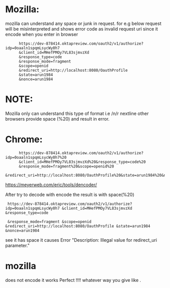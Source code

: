 Mozilla:
=========
mozilla can understand any space or junk in request.
for e.g below request will be misinterpreted and shows error code as invalid request uri since it encode when you enter in
browser


          https://dev-878414.oktapreview.com/oauth2/v1/authorize?idp=0oaaln1spqmLsycWy0h7
          &client_id=MHefPMOy7VL83sjmvzXd                                   
          &response_type=code
          &response_mode=fragment
          &scope=openid
          &redirect_uri=http://localhost:8080/OauthProfile
          &state=arun1984
          &nonce=arun1984
  
  NOTE:
  =====
  Mozilla only can understand this type of format i.e /n/r nextline other browsers provide space (%20) and result
  in error.
          
 Chrome:
 =======
 
          https://dev-878414.oktapreview.com/oauth2/v1/authorize?idp=0oaaln1spqmLsycWy0h7%20
          &client_id=MHefPMOy7VL83sjmvzXd%20&response_type=code%20
          &response_mode=fragment%20&scope=openid%20
          &redirect_uri=http://localhost:8080/OauthProfile%20&state=arun1984%20&nonce=arun1984
 
 
 https://meyerweb.com/eric/tools/dencoder/
 
 After try to decode with encode the result is with space(%20)
 
     https://dev-878414.oktapreview.com/oauth2/v1/authorize?idp=0oaaln1spqmLsycWy0h7 &client_id=MHefPMOy7VL83sjmvzXd &response_type=code 
     
     &response_mode=fragment &scope=openid &redirect_uri=http://localhost:8080/OauthProfile &state=arun1984 &nonce=arun1984


see it has space it causes  Error  "Description: Illegal value for redirect_uri parameter."

mozilla 
=======
does not encode it works Perfect !!!! whatever way you give like . 
 

